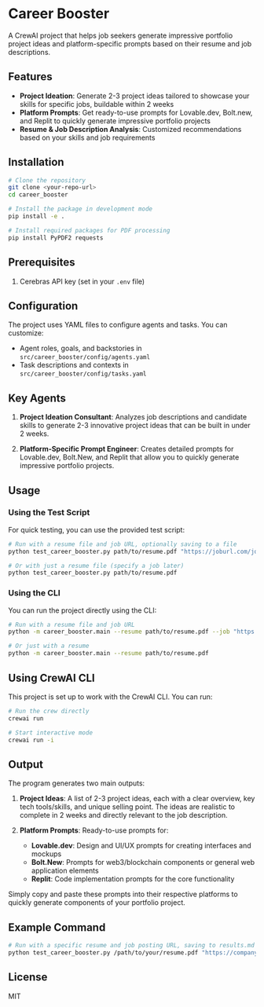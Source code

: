# Career Booster

A CrewAI project that helps job seekers generate impressive portfolio project ideas and platform-specific prompts based on their resume and job descriptions.

## Features

- **Project Ideation**: Generate 2-3 project ideas tailored to showcase your skills for specific jobs, buildable within 2 weeks
- **Platform Prompts**: Get ready-to-use prompts for Lovable.dev, Bolt.new, and Replit to quickly generate impressive portfolio projects
- **Resume & Job Description Analysis**: Customized recommendations based on your skills and job requirements

## Installation

```bash
# Clone the repository
git clone <your-repo-url>
cd career_booster

# Install the package in development mode
pip install -e .

# Install required packages for PDF processing
pip install PyPDF2 requests
```

## Prerequisites

1. Cerebras API key (set in your `.env` file)

## Configuration

The project uses YAML files to configure agents and tasks. You can customize:

- Agent roles, goals, and backstories in `src/career_booster/config/agents.yaml`
- Task descriptions and contexts in `src/career_booster/config/tasks.yaml`

## Key Agents

1. **Project Ideation Consultant**: Analyzes job descriptions and candidate skills to generate 2-3 innovative project ideas that can be built in under 2 weeks.

2. **Platform-Specific Prompt Engineer**: Creates detailed prompts for Lovable.dev, Bolt.New, and Replit that allow you to quickly generate impressive portfolio projects.

## Usage

### Using the Test Script

For quick testing, you can use the provided test script:

```bash
# Run with a resume file and job URL, optionally saving to a file
python test_career_booster.py path/to/resume.pdf "https://joburl.com/job-posting" [output_file.md]

# Or with just a resume file (specify a job later)
python test_career_booster.py path/to/resume.pdf
```

### Using the CLI

You can run the project directly using the CLI:

```bash
# Run with a resume file and job URL
python -m career_booster.main --resume path/to/resume.pdf --job "https://joburl.com/job-posting" --output results.md

# Or just with a resume
python -m career_booster.main --resume path/to/resume.pdf
```

## Using CrewAI CLI

This project is set up to work with the CrewAI CLI. You can run:

```bash
# Run the crew directly
crewai run

# Start interactive mode
crewai run -i
```

## Output

The program generates two main outputs:

1. **Project Ideas**: A list of 2-3 project ideas, each with a clear overview, key tech tools/skills, and unique selling point. The ideas are realistic to complete in 2 weeks and directly relevant to the job description.

2. **Platform Prompts**: Ready-to-use prompts for:
   - **Lovable.dev**: Design and UI/UX prompts for creating interfaces and mockups
   - **Bolt.New**: Prompts for web3/blockchain components or general web application elements
   - **Replit**: Code implementation prompts for the core functionality

Simply copy and paste these prompts into their respective platforms to quickly generate components of your portfolio project.

## Example Command

```bash
# Run with a specific resume and job posting URL, saving to results.md
python test_career_booster.py /path/to/your/resume.pdf "https://company.com/job-posting" results.md
```

## License

MIT
